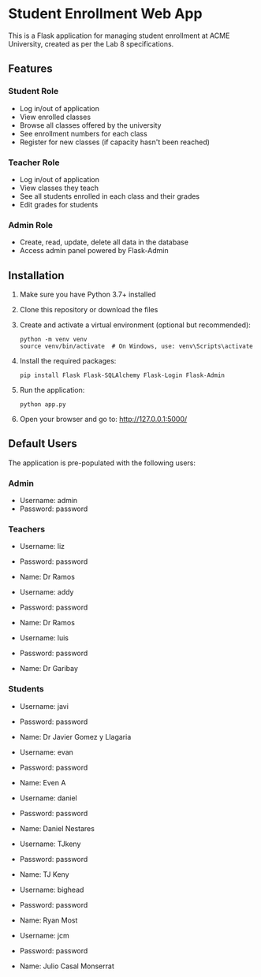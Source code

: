 # Student Enrollment Web App

This is a Flask application for managing student enrollment at ACME University, created as per the Lab 8 specifications.

## Features

### Student Role
- Log in/out of application
- View enrolled classes
- Browse all classes offered by the university
- See enrollment numbers for each class
- Register for new classes (if capacity hasn't been reached)

### Teacher Role
- Log in/out of application
- View classes they teach
- See all students enrolled in each class and their grades
- Edit grades for students

### Admin Role
- Create, read, update, delete all data in the database
- Access admin panel powered by Flask-Admin

## Installation

1. Make sure you have Python 3.7+ installed

2. Clone this repository or download the files

3. Create and activate a virtual environment (optional but recommended):
   ```
   python -m venv venv
   source venv/bin/activate  # On Windows, use: venv\Scripts\activate
   ```

4. Install the required packages:
   ```
   pip install Flask Flask-SQLAlchemy Flask-Login Flask-Admin
   ```

5. Run the application:
   ```
   python app.py
   ```

6. Open your browser and go to: http://127.0.0.1:5000/

## Default Users

The application is pre-populated with the following users:

### Admin
- Username: admin
- Password: password

### Teachers
- Username: liz
- Password: password
- Name: Dr Ramos

- Username: addy
- Password: password
- Name: Dr Ramos

- Username: luis
- Password: password
- Name: Dr Garibay

### Students
- Username: javi
- Password: password
- Name: Dr Javier Gomez y Llagaria

- Username: evan
- Password: password
- Name: Even A

- Username: daniel
- Password: password
- Name: Daniel Nestares

- Username: TJkeny
- Password: password
- Name: TJ Keny

- Username: bighead
- Password: password
- Name: Ryan Most

- Username: jcm
- Password: password
- Name: Julio Casal Monserrat
